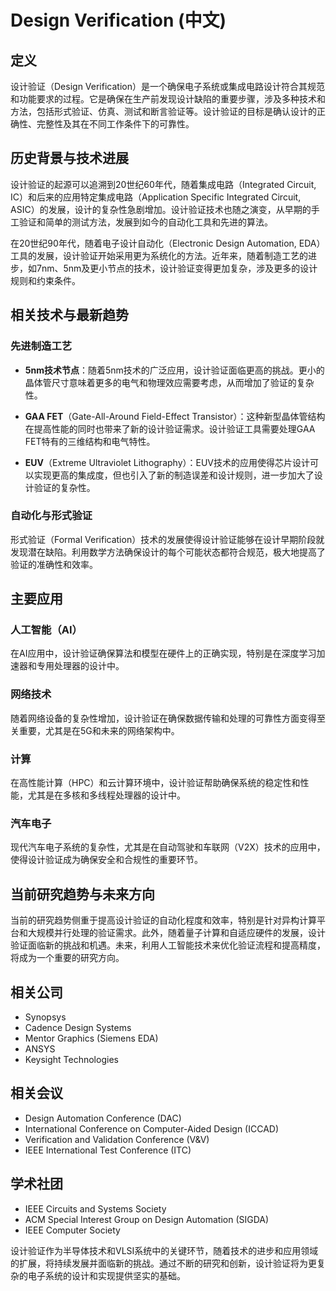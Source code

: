 # Design Verification (中文)

## 定义

设计验证（Design Verification）是一个确保电子系统或集成电路设计符合其规范和功能要求的过程。它是确保在生产前发现设计缺陷的重要步骤，涉及多种技术和方法，包括形式验证、仿真、测试和断言验证等。设计验证的目标是确认设计的正确性、完整性及其在不同工作条件下的可靠性。

## 历史背景与技术进展

设计验证的起源可以追溯到20世纪60年代，随着集成电路（Integrated Circuit, IC）和后来的应用特定集成电路（Application Specific Integrated Circuit, ASIC）的发展，设计的复杂性急剧增加。设计验证技术也随之演变，从早期的手工验证和简单的测试方法，发展到如今的自动化工具和先进的算法。

在20世纪90年代，随着电子设计自动化（Electronic Design Automation, EDA）工具的发展，设计验证开始采用更为系统化的方法。近年来，随着制造工艺的进步，如7nm、5nm及更小节点的技术，设计验证变得更加复杂，涉及更多的设计规则和约束条件。

## 相关技术与最新趋势

### 先进制造工艺

- **5nm技术节点**：随着5nm技术的广泛应用，设计验证面临更高的挑战。更小的晶体管尺寸意味着更多的电气和物理效应需要考虑，从而增加了验证的复杂性。

- **GAA FET**（Gate-All-Around Field-Effect Transistor）：这种新型晶体管结构在提高性能的同时也带来了新的设计验证需求。设计验证工具需要处理GAA FET特有的三维结构和电气特性。

- **EUV**（Extreme Ultraviolet Lithography）：EUV技术的应用使得芯片设计可以实现更高的集成度，但也引入了新的制造误差和设计规则，进一步加大了设计验证的复杂性。

### 自动化与形式验证

形式验证（Formal Verification）技术的发展使得设计验证能够在设计早期阶段就发现潜在缺陷。利用数学方法确保设计的每个可能状态都符合规范，极大地提高了验证的准确性和效率。

## 主要应用

### 人工智能（AI）

在AI应用中，设计验证确保算法和模型在硬件上的正确实现，特别是在深度学习加速器和专用处理器的设计中。

### 网络技术

随着网络设备的复杂性增加，设计验证在确保数据传输和处理的可靠性方面变得至关重要，尤其是在5G和未来的网络架构中。

### 计算

在高性能计算（HPC）和云计算环境中，设计验证帮助确保系统的稳定性和性能，尤其是在多核和多线程处理器的设计中。

### 汽车电子

现代汽车电子系统的复杂性，尤其是在自动驾驶和车联网（V2X）技术的应用中，使得设计验证成为确保安全和合规性的重要环节。

## 当前研究趋势与未来方向

当前的研究趋势侧重于提高设计验证的自动化程度和效率，特别是针对异构计算平台和大规模并行处理的验证需求。此外，随着量子计算和自适应硬件的发展，设计验证面临新的挑战和机遇。未来，利用人工智能技术来优化验证流程和提高精度，将成为一个重要的研究方向。

## 相关公司

- Synopsys
- Cadence Design Systems
- Mentor Graphics (Siemens EDA)
- ANSYS
- Keysight Technologies

## 相关会议

- Design Automation Conference (DAC)
- International Conference on Computer-Aided Design (ICCAD)
- Verification and Validation Conference (V&V)
- IEEE International Test Conference (ITC)

## 学术社团

- IEEE Circuits and Systems Society
- ACM Special Interest Group on Design Automation (SIGDA)
- IEEE Computer Society

设计验证作为半导体技术和VLSI系统中的关键环节，随着技术的进步和应用领域的扩展，将持续发展并面临新的挑战。通过不断的研究和创新，设计验证将为更复杂的电子系统的设计和实现提供坚实的基础。
